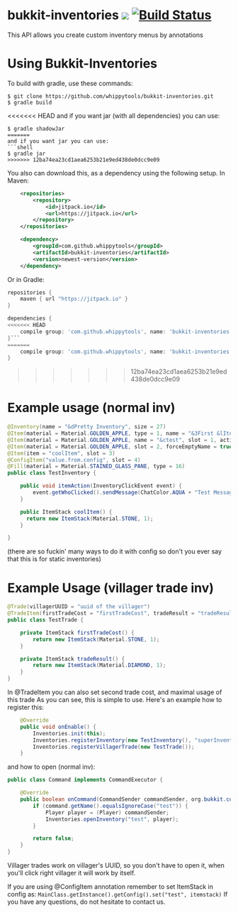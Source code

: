 # bukkit-inventories [![](https://jitpack.io/v/whippytools/bukkit-inventories.svg)](https://jitpack.io/#whippytools/bukkit-inventories) [![Build Status](https://travis-ci.org/whippytools/bukkit-inventories.svg?branch=master)](https://travis-ci.org/whippytools/bukkit-inventories)
This API allows you create custom inventory menus by annotations

# Using Bukkit-Inventories
To build with gradle, use these commands:
```shell
$ git clone https://github.com/whippytools/bukkit-inventories.git
$ gradle build
```
<<<<<<< HEAD
and if you want jar (with all dependencies) you can use:
```shell
$ gradle shadowJar
=======
and if you want jar you can use:
```shell
$ gradle jar
>>>>>>> 12ba74ea23cd1aea6253b21e9ed438de0dcc9e09
```
You also can download this, as a dependency using the following setup.
In Maven:
```xml
	<repositories>
		<repository>
		    <id>jitpack.io</id>
		    <url>https://jitpack.io</url>
		</repository>
	</repositories>
```

```xml
	<dependency>
	    <groupId>com.github.whippytools</groupId>
	    <artifactId>bukkit-inventories</artifactId>
	    <version>newest-version</version>
	</dependency>
```
Or in Gradle:
```gradle
repositories {
    maven { url "https://jitpack.io" }
}
```

```gradle
dependencies {
<<<<<<< HEAD
    compile group: 'com.github.whippytools', name: 'bukkit-inventories', version: 'newest-version'
}```
=======
    compile group: 'com.github.whippytools', name: 'bukkit-inventories', version: '1-6-STABLE'
}
```
>>>>>>> 12ba74ea23cd1aea6253b21e9ed438de0dcc9e09

# Example usage (normal inv)
```java
@Inventory(name = "&dPretty Inventory", size = 27)
@Item(material = Material.GOLDEN_APPLE, type = 1, name = "&3First &lItem", lore = {"&9AUUUU", "&kAUUU"}, slot = 0)
@Item(material = Material.GOLDEN_APPLE, name = "&ctest", slot = 1, action = "itemAction")
@Item(material = Material.GOLDEN_APPLE, slot = 2, forceEmptyName = true, forceEmptyLore = true)
@Item(item = "coolItem", slot = 3)
@ConfigItem("value.from.config", slot = 4)
@Fill(material = Material.STAINED_GLASS_PANE, type = 16)
public class TestInventory {

    public void itemAction(InventoryClickEvent event) {
        event.getWhoClicked().sendMessage(ChatColor.AQUA + "Test Message!!");
    }

    public ItemStack coolItem() {
      return new ItemStack(Material.STONE, 1);
    }

}
```
(there are so fuckin' many ways to do it with config so don't you ever say that this is for static inventories)

# Example Usage (villager trade inv)
```java
@Trade(villagerUUID = "uuid of the villager")
@TradeItem(firstTradeCost = "firstTradeCost", tradeResult = "tradeResult")
public class TestTrade {

    private ItemStack firstTradeCost() {
        return new ItemStack(Material.STONE, 1);
    }

    private ItemStack tradeResult() {
        return new ItemStack(Material.DIAMOND, 1);
    }
}
```
In @TradeItem you can also set second trade cost, and maximal usage of this trade
As you can see, this is simple to use. Here's an example how to register this:
```java
    @Override
    public void onEnable() {
        Inventories.init(this);
        Inventories.registerInventory(new TestInventory(), "superInventory");
        Inventories.registerVillagerTrade(new TestTrade());
    }
```
and how to open (normal inv):
```java
public class Command implements CommandExecutor {

    @Override
    public boolean onCommand(CommandSender commandSender, org.bukkit.command.Command command, String s, String[] strings) {
        if (command.getName().equalsIgnoreCase("test")) {
            Player player = (Player) commandSender;
            Inventories.openInventory("test", player);
        }

        return false;
    }
}
```
Villager trades work on villager's UUID, so you don't have to open it, when you'll click right villager it will work by itself.

If you are using @ConfigItem annotation remember to set ItemStack in config as: `MainClass.getInstance().getConfig().set("test", itemstack)`
If you have any questions, do not hesitate to contact us.
